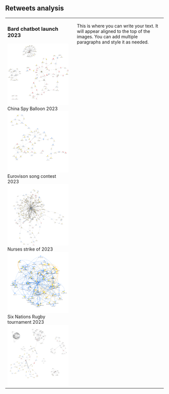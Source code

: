 ## Retweets analysis

<table>
  <tr>
    <td>
      <h3>Bard chatbot launch 2023</h3>
      <img src="images/bard.png" width="350"><br>
      China Spy Balloon 2023
      <img src="images/ChinaSpyBalloon.png" width="350"><br>
      Eurovison song contest 2023
      <img src="images/Eurovision.png" width="350"><br>
      Nurses strike of 2023
      <img src="images/NursesStrike.png"" width="350"><br>
      Six Nations Rugby tournament 2023
      <img src="images/SixNations.png" width="350">
    </td>
    <td style="vertical-align: top; padding-left: 20px; border: none;">
      <p>
        This is where you can write your text. It will appear aligned to the top of the images.
        You can add multiple paragraphs and style it as needed.
      </p>
    </td>
  </tr>
</table>

